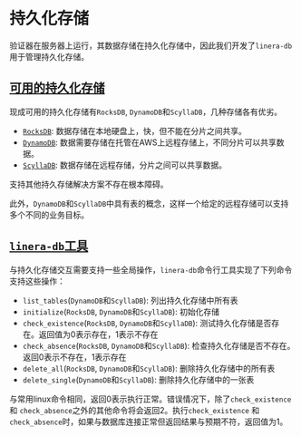 # 持久化存储

验证器在服务器上运行，其数据存储在持久化存储中，因此我们开发了`linera-db`用于管理持久化存储。

## [可用的持久化存储](https://linera-dev.respeer.ai/#/zh_CN/advanced_topics/persistent_storage?id=available-persistent-storage)

现成可用的持久化存储有`RocksDB`, `DynamoDB`和`ScyllaDB`，几种存储各有优劣。

- [`RocksDB`](https://rocksdb.org/): 数据存储在本地硬盘上，快，但不能在分片之间共享。
- [`DynamoDB`](https://aws.amazon.com/dynamodb/): 数据需要存储在托管在AWS上远程存储上，不同分片可以共享数据。
- [`ScyllaDB`](https://www.scylladb.com/): 数据存储在远程存储，分片之间可以共享数据。

支持其他持久存储解决方案不存在根本障碍。

此外，`DynamoDB`和`ScyllaDB`中具有表的概念，这样一个给定的远程存储可以支持多个不同的业务目标。

## [`linera-db`工具](https://linera-dev.respeer.ai/#/zh_CN/advanced_topics/persistent_storage?id=the-linera-db-tool)

与持久化存储交互需要支持一些全局操作，`linera-db`命令行工具实现了下列命令支持这些操作：

- `list_tables`(`DynamoDB`和`ScyllaDB`): 列出持久化存储中所有表
- `initialize`(`RocksDB`, `DynamoDB`和`ScyllaDB`): 初始化存储
- `check_existence`(`RocksDB`, `DynamoDB`和`ScyllaDB`): 测试持久化存储是否存在。返回值为0表示存在，1表示不存在
- `check_absence`(`RocksDB`, `DynamoDB`和`ScyllaDB`): 检查持久化存储是否不存在。返回0表示不存在，1表示存在
- `delete_all`(`RocksDB`, `DynamoDB`和`ScyllaDB`): 删除持久化存储中的所有表
- `delete_single`(`DynamoDB`和`ScyllaDB`): 删除持久化存储中的一张表

与常用linux命令相同，返回0表示执行正常。错误情况下，除了`check_existence` 和 `check_absence`之外的其他命令将会返回2。执行`check_existence` 和 `check_absence`时，如果与数据库连接正常但返回结果与预期不符，返回值为1。
